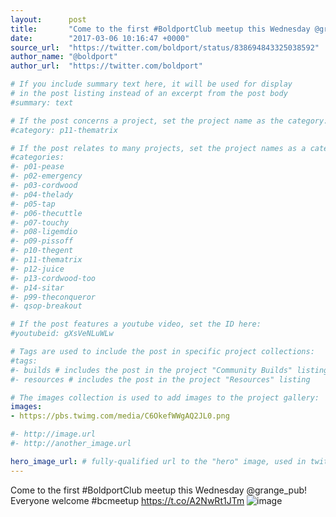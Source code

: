 ```yaml
---
layout:      post
title:       "Come to the first #BoldportClub meetup this Wednesday @grange_pub! Everyone welcome #bcmeetup"
date:        "2017-03-06 10:16:47 +0000"
source_url:  "https://twitter.com/boldport/status/838694843325038592"
author_name: "@boldport"
author_url:  "https://twitter.com/boldport"

# If you include summary text here, it will be used for display
# in the post listing instead of an excerpt from the post body
#summary: text

# If the post concerns a project, set the project name as the category:
#category: p11-thematrix

# If the post relates to many projects, set the project names as a categories array:
#categories:
#- p01-pease
#- p02-emergency
#- p03-cordwood
#- p04-thelady
#- p05-tap
#- p06-thecuttle
#- p07-touchy
#- p08-ligemdio
#- p09-pissoff
#- p10-thegent
#- p11-thematrix
#- p12-juice
#- p13-cordwood-too
#- p14-sitar
#- p99-theconqueror
#- qsop-breakout

# If the post features a youtube video, set the ID here:
#youtubeid: gXsVeNLuWLw

# Tags are used to include the post in specific project collections:
#tags:
#- builds # includes the post in the project "Community Builds" listing
#- resources # includes the post in the project "Resources" listing

# The images collection is used to add images to the project gallery:
images:
- https://pbs.twimg.com/media/C6OkefWWgAQ2JL0.png

#- http://image.url
#- http://another_image.url

hero_image_url: # fully-qualified url to the "hero" image, used in twitter cards for example
---
```


Come to the first #BoldportClub meetup this Wednesday @grange_pub! Everyone welcome #bcmeetup https://t.co/A2NwRt1JTm
![image](https://pbs.twimg.com/media/C6OkefWWgAQ2JL0.png)


